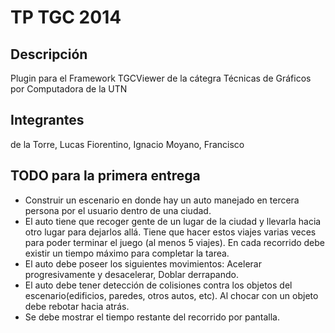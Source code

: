 TP TGC 2014
===========

## Descripción ##
Plugin para el Framework TGCViewer de la cátegra Técnicas de Gráficos por Computadora de la UTN

## Integrantes ##
de la Torre, Lucas
Fiorentino, Ignacio
Moyano, Francisco

## TODO para la primera entrega ##

* Construir un escenario en donde hay un auto manejado en tercera persona por el usuario dentro de una ciudad.
* El auto tiene que recoger gente de un lugar de la ciudad y llevarla hacia otro lugar para dejarlos allá. Tiene que hacer estos viajes varias veces para poder terminar el juego (al menos 5 viajes). En cada recorrido debe existir un tiempo máximo para completar la tarea.
* El auto debe poseer los siguientes movimientos: Acelerar progresivamente y desacelerar, Doblar derrapando.
* El auto debe tener detección de colisiones contra los objetos del escenario(edificios, paredes, otros autos, etc). Al chocar con un objeto debe rebotar hacia atrás.
* Se debe mostrar el tiempo restante del recorrido por pantalla.
